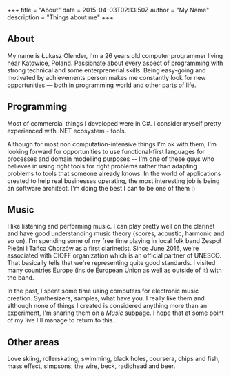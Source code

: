 +++
title = "About"
date = 2015-04-03T02:13:50Z
author = "My Name"
description = "Things about me"
+++

## About

My name is Łukasz Olender, I'm a 26 years old computer programmer
living near Katowice, Poland. Passionate about every aspect of programming
with strong technical and some enterprenerial skills. Being easy-going and
motivated by achievements person makes me constantly look for new
opportunities — both in programming world and other parts of life.

## Programming

Most of commercial things I developed were in C#.
I consider myself pretty experienced with .NET ecosystem -  tools.

Although for most non computation-intensive things I'm ok with them, I'm
looking forward for opportunities to use functional-first languages for
processes and domain modelling purposes -- I'm one of these guys who believes
in using right tools for right problems rather than adapting problems to
tools that someone already knows. In the world of applications created to
help real businesses operating, the most interesting job is being an
software architect. I'm doing the best I can to be one of them :) 

## Music

I like listening and performing music. I can play pretty well on the clarinet
and have good understanding music theory (scores, acoustic, harmonic and so on).
I'm spending some of my free time playing in local folk band Zespoł Pieśni i Tańca Chorzów as a first
clarinetist. Since June 2016, we're associated with CIOFF organization which is an official
partner of UNESCO. That basically tells that we're representing quite good standards. I visited many countries Europe (inside European Union as well as outside of it) with the band.

In the past, I spent some time using computers for electronic music creation.
Synthesizers, samples, what have you. I really like them and although none of
things I created is considered anything more than an experiment, I'm sharing them on a *Music* subpage.
I hope that at some point of my live I'll manage to 
return to this.

## Other areas

Love skiing, rollerskating, swimming, black holes, coursera, chips and fish,
mass effect, simpsons, the wire, beck, radiohead and beer.
